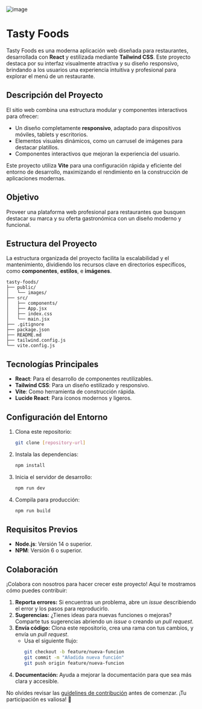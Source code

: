 ![image](https://github.com/user-attachments/assets/f314a3fc-446e-4585-bbfb-3067b6e0b55b)


# Tasty Foods

Tasty Foods es una moderna aplicación web diseñada para restaurantes, desarrollada con **React** y estilizada mediante **Tailwind CSS**. Este proyecto destaca por su interfaz visualmente atractiva y su diseño responsivo, brindando a los usuarios una experiencia intuitiva y profesional para explorar el menú de un restaurante.  

## Descripción del Proyecto  

El sitio web combina una estructura modular y componentes interactivos para ofrecer:  
- Un diseño completamente **responsivo**, adaptado para dispositivos móviles, tablets y escritorios.  
- Elementos visuales dinámicos, como un carrusel de imágenes para destacar platillos.  
- Componentes interactivos que mejoran la experiencia del usuario.  

Este proyecto utiliza **Vite** para una configuración rápida y eficiente del entorno de desarrollo, maximizando el rendimiento en la construcción de aplicaciones modernas.  

## Objetivo  

Proveer una plataforma web profesional para restaurantes que busquen destacar su marca y su oferta gastronómica con un diseño moderno y funcional.  

## Estructura del Proyecto  

La estructura organizada del proyecto facilita la escalabilidad y el mantenimiento, dividiendo los recursos clave en directorios específicos, como **componentes**, **estilos**, e **imágenes**.  

```
tasty-foods/
├── public/
│   └── images/
├── src/
│   ├── components/
│   ├── App.jsx
│   ├── index.css
│   └── main.jsx
├── .gitignore
├── package.json
├── README.md
├── tailwind.config.js
└── vite.config.js
```  

## Tecnologías Principales  

- **React**: Para el desarrollo de componentes reutilizables.  
- **Tailwind CSS**: Para un diseño estilizado y responsivo.  
- **Vite**: Como herramienta de construcción rápida.  
- **Lucide React**: Para íconos modernos y ligeros.  

## Configuración del Entorno  

1. Clona este repositorio:  
   ```bash
   git clone [repository-url]
   ```  
2. Instala las dependencias:  
   ```bash
   npm install
   ```  
3. Inicia el servidor de desarrollo:  
   ```bash
   npm run dev
   ```  
4. Compila para producción:  
   ```bash
   npm run build
   ```  

## Requisitos Previos  

- **Node.js**: Versión 14 o superior.  
- **NPM**: Versión 6 o superior.  

## Colaboración  

¡Colabora con nosotros para hacer crecer este proyecto! Aquí te mostramos cómo puedes contribuir:  
1. **Reporta errores:** Si encuentras un problema, abre un *issue* describiendo el error y los pasos para reproducirlo.  
2. **Sugerencias:** ¿Tienes ideas para nuevas funciones o mejoras? Comparte tus sugerencias abriendo un *issue* o creando un *pull request*.  
3. **Envía código:** Clona este repositorio, crea una rama con tus cambios, y envía un *pull request*.  
   - Usa el siguiente flujo:  
     ```bash
     git checkout -b feature/nueva-funcion  
     git commit -m "Añadida nueva función"  
     git push origin feature/nueva-funcion  
     ```  
4. **Documentación:** Ayuda a mejorar la documentación para que sea más clara y accesible.  

No olvides revisar las [guidelines de contribución](CONTRIBUTING.md) antes de comenzar. ¡Tu participación es valiosa! 🎉  

